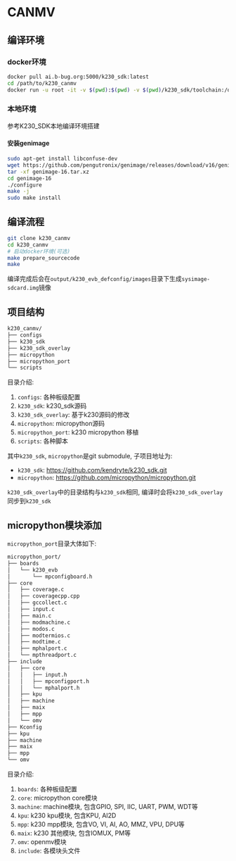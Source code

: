 # CANMV

## 编译环境

### docker环境

```sh
docker pull ai.b-bug.org:5000/k230_sdk:latest
cd /path/to/k230_canmv
docker run -u root -it -v $(pwd):$(pwd) -v $(pwd)/k230_sdk/toolchain:/opt/toolchain -w $(pwd) ai.b-bug.org:5000/k230_sdk /bin/bash
```

### 本地环境

参考K230_SDK本地编译环境搭建

#### 安装genimage

```sh
sudo apt-get install libconfuse-dev
wget https://github.com/pengutronix/genimage/releases/download/v16/genimage-16.tar.xz
tar -xf genimage-16.tar.xz
cd genimage-16
./configure
make -j
sudo make install
```

## 编译流程

```sh
git clone k230_canmv
cd k230_canmv
# 启动docker环境(可选)
make prepare_sourcecode
make
```

编译完成后会在`output/k230_evb_defconfig/images`目录下生成`sysimage-sdcard.img`镜像

## 项目结构

```sh
k230_canmv/
├── configs
├── k230_sdk
├── k230_sdk_overlay
├── micropython
├── micropython_port
└── scripts
```

目录介绍:

1. `configs`: 各种板级配置
1. `k230_sdk`: k230_sdk源码
1. `k230_sdk_overlay`: 基于k230源码的修改
1. `micropython`: micropython源码
1. `micropython_port`: k230 micropython 移植
1. `scripts`: 各种脚本

其中`k230_sdk`, `micropython`是git submodule, 子项目地址为:

- `k230_sdk`: <https://github.com/kendryte/k230_sdk.git>
- `micropython`: <https://github.com/micropython/micropython.git>

`k230_sdk_overlay`中的目录结构与`k230_sdk`相同, 编译时会将`k230_sdk_overlay`同步到`k230_sdk`

## micropython模块添加

`micropython_port`目录大体如下:

```sh
micropython_port/
├── boards
│   └── k230_evb
│       └── mpconfigboard.h
├── core
│   ├── coverage.c
│   ├── coveragecpp.cpp
│   ├── gccollect.c
│   ├── input.c
│   ├── main.c
│   ├── modmachine.c
│   ├── modos.c
│   ├── modtermios.c
│   ├── modtime.c
│   ├── mphalport.c
│   └── mpthreadport.c
├── include
│   ├── core
│   │   ├── input.h
│   │   ├── mpconfigport.h
│   │   └── mphalport.h
│   ├── kpu
│   ├── machine
│   ├── maix
│   ├── mpp
│   └── omv
├── Kconfig
├── kpu
├── machine
├── maix
├── mpp
└── omv
```

目录介绍:

1. `boards`: 各种板级配置
1. `core`: micropython core模块
1. `machine`: machine模块, 包含GPIO, SPI, IIC, UART, PWM, WDT等
1. `kpu`: k230 kpu模块, 包含KPU, AI2D
1. `mpp`: k230 mpp模块, 包含VO, VI, AI, AO, MMZ, VPU, DPU等
1. `maix`: k230 其他模块, 包含IOMUX, PM等
1. `omv`: openmv模块
1. `include`: 各模块头文件
